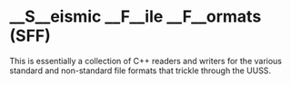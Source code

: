 # __S__eismic __F__ile __F__ormats (SFF)

This is essentially a collection of C++ readers and writers for the various standard and non-standard file formats that trickle through the UUSS.
